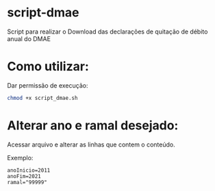 # script-dmae
Script para realizar o Download das declarações de quitação de débito anual do DMAE

# Como utilizar:

Dar permissão de execução:


```bash
chmod +x script_dmae.sh
```

# Alterar ano e ramal desejado:
Acessar arquivo e alterar as linhas que contem o conteúdo.

Exemplo:
```
anoInicio=2011
anoFim=2021
ramal="99999"
```
